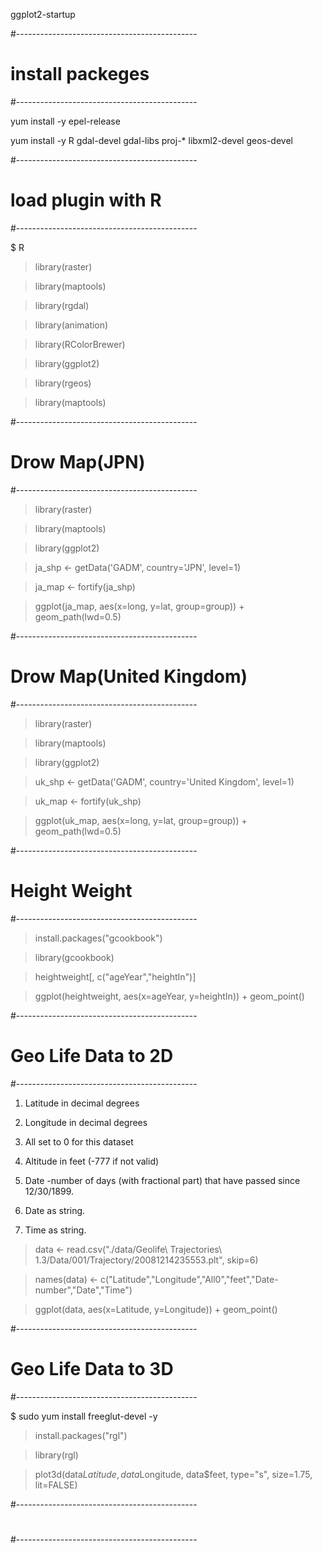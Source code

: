 ggplot2-startup

#---------------------------------------------
# install packeges
#---------------------------------------------

yum install -y epel-release

yum install -y R gdal-devel gdal-libs proj-* libxml2-devel geos-devel


#---------------------------------------------
# load plugin with R
#---------------------------------------------

$ R

> library(raster)

> library(maptools)

> library(rgdal)

> library(animation)

> library(RColorBrewer)

> library(ggplot2)

> library(rgeos)

> library(maptools)

#---------------------------------------------
# Drow Map(JPN)
#---------------------------------------------

> library(raster)

> library(maptools)

> library(ggplot2)

> ja_shp <- getData('GADM', country='JPN', level=1)

> ja_map <- fortify(ja_shp)

> ggplot(ja_map, aes(x=long, y=lat, group=group)) + geom_path(lwd=0.5)

#---------------------------------------------
# Drow Map(United Kingdom)
#---------------------------------------------

> library(raster)

> library(maptools)

> library(ggplot2)

> uk_shp <- getData('GADM', country='United Kingdom', level=1)

> uk_map <- fortify(uk_shp)

> ggplot(uk_map, aes(x=long, y=lat, group=group)) + geom_path(lwd=0.5)


#---------------------------------------------
# Height Weight
#---------------------------------------------

> install.packages("gcookbook")

> library(gcookbook)

> heightweight[, c("ageYear","heightIn")]

> ggplot(heightweight, aes(x=ageYear, y=heightIn)) + geom_point()

#---------------------------------------------
# Geo Life Data to 2D
#---------------------------------------------

1. Latitude in decimal degrees

2. Longitude in decimal degrees

3. All set to 0 for this dataset

4. Altitude in feet (-777 if not valid)

5. Date -number of days (with fractional part) that have passed since 12/30/1899.

6. Date as string.

7. Time as string.

> data <- read.csv("./data/Geolife\ Trajectories\ 1.3/Data/001/Trajectory/20081214235553.plt", skip=6)

> names(data) <- c("Latitude","Longitude","All0","feet","Date-number","Date","Time")

> ggplot(data, aes(x=Latitude, y=Longitude)) + geom_point()

#---------------------------------------------
# Geo Life Data to 3D
#---------------------------------------------

$ sudo yum install freeglut-devel -y

> install.packages("rgl")

> library(rgl)

> plot3d(data$Latitude, data$Longitude, data$feet, type="s", size=1.75, lit=FALSE)

#---------------------------------------------
# 
#---------------------------------------------
